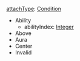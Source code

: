 
[attachType](VanillaattachType.md): [Condition](Condition.md)
  * Ability
    * abilityIndex: [Integer](Integer.md)
  * Above
  * Aura
  * Center
  * Invalid